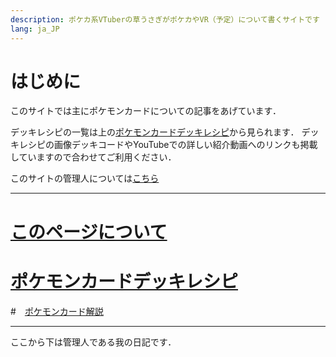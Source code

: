 ```yaml
---
description: ポケカ系VTuberの草うさぎがポケカやVR（予定）について書くサイトです
lang: ja_JP
---
```


# はじめに

このサイトでは主にポケモンカードについての記事をあげています．

デッキレシピの一覧は上の[ポケモンカードデッキレシピ](Deck/recipeHome.md)から見られます．
デッキレシピの画像デッキコードやYouTubeでの詳しい紹介動画へのリンクも掲載していますので合わせてご利用ください．

このサイトの管理人については[こちら](homepage.md)

***

# [このページについて](homepage.md)

# [ポケモンカードデッキレシピ](Deck/recipeHome.md)

#　[ポケモンカード解説](Explanation.md)

***
ここから下は管理人である我の日記です．
